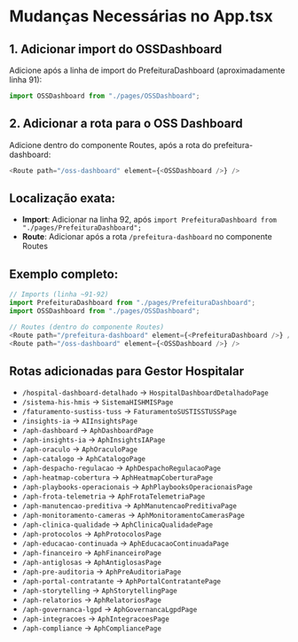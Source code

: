 # Mudanças Necessárias no App.tsx

## 1. Adicionar import do OSSDashboard
Adicione após a linha de import do PrefeituraDashboard (aproximadamente linha 91):
```typescript
import OSSDashboard from "./pages/OSSDashboard";
```

## 2. Adicionar a rota para o OSS Dashboard
Adicione dentro do componente Routes, após a rota do prefeitura-dashboard:
```typescript
<Route path="/oss-dashboard" element={<OSSDashboard />} />
```

## Localização exata:
- **Import**: Adicionar na linha 92, após `import PrefeituraDashboard from "./pages/PrefeituraDashboard";`
- **Route**: Adicionar após a rota `/prefeitura-dashboard` no componente Routes

## Exemplo completo:
```typescript
// Imports (linha ~91-92)
import PrefeituraDashboard from "./pages/PrefeituraDashboard";
import OSSDashboard from "./pages/OSSDashboard";

// Routes (dentro do componente Routes)
<Route path="/prefeitura-dashboard" element={<PrefeituraDashboard />} />
<Route path="/oss-dashboard" element={<OSSDashboard />} />
```

## Rotas adicionadas para Gestor Hospitalar
- `/hospital-dashboard-detalhado` → `HospitalDashboardDetalhadoPage`
- `/sistema-his-hmis` → `SistemaHISHMISPage`
- `/faturamento-sustiss-tuss` → `FaturamentoSUSTISSTUSSPage`
- `/insights-ia` → `AIInsightsPage`
- `/aph-dashboard` → `AphDashboardPage`
- `/aph-insights-ia` → `AphInsightsIAPage`
- `/aph-oraculo` → `AphOraculoPage`
- `/aph-catalogo` → `AphCatalogoPage`
- `/aph-despacho-regulacao` → `AphDespachoRegulacaoPage`
- `/aph-heatmap-cobertura` → `AphHeatmapCoberturaPage`
- `/aph-playbooks-operacionais` → `AphPlaybooksOperacionaisPage`
- `/aph-frota-telemetria` → `AphFrotaTelemetriaPage`
- `/aph-manutencao-preditiva` → `AphManutencaoPreditivaPage`
- `/aph-monitoramento-cameras` → `AphMonitoramentoCamerasPage`
- `/aph-clinica-qualidade` → `AphClinicaQualidadePage`
- `/aph-protocolos` → `AphProtocolosPage`
- `/aph-educacao-continuada` → `AphEducacaoContinuadaPage`
- `/aph-financeiro` → `AphFinanceiroPage`
- `/aph-antiglosas` → `AphAntiglosasPage`
- `/aph-pre-auditoria` → `AphPreAuditoriaPage`
- `/aph-portal-contratante` → `AphPortalContratantePage`
- `/aph-storytelling` → `AphStorytellingPage`
- `/aph-relatorios` → `AphRelatoriosPage`
- `/aph-governanca-lgpd` → `AphGovernancaLgpdPage`
- `/aph-integracoes` → `AphIntegracoesPage`
- `/aph-compliance` → `AphCompliancePage`
